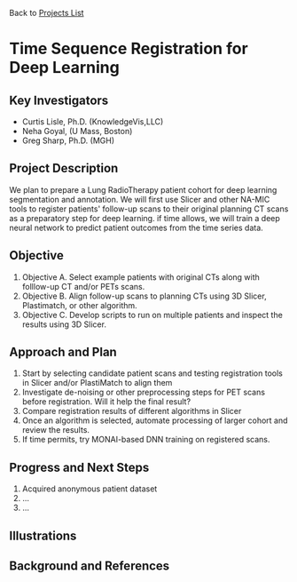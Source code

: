 Back to [Projects List](../../README.md#ProjectsList)

# Time Sequence Registration for Deep Learning

## Key Investigators

- Curtis Lisle, Ph.D. (KnowledgeVis,LLC)
- Neha Goyal, (U Mass, Boston)
- Greg Sharp, Ph.D. (MGH)

## Project Description

We plan to prepare a Lung RadioTherapy patient cohort for deep learning segmentation and annotation.  We will first use Slicer and other NA-MIC 
tools to register patients' follow-up scans to their original planning CT scans as a preparatory step for deep learning. if time allows, we will train a deep neural network to predict patient outcomes from the time series data.   

## Objective

<!-- Describe here WHAT you would like to achieve (what you will have as end result). -->

1. Objective A. Select example patients with original CTs along with folllow-up CT and/or PETs scans. 
1. Objective B. Align follow-up scans to planning CTs using 3D Slicer, Plastimatch, or other algorithm.
1. Objective C. Develop scripts to run on multiple patients and inspect the results using 3D Slicer. 

## Approach and Plan

<!-- Describe here HOW you would like to achieve the objectives stated above. -->

1. Start by selecting candidate patient scans and testing registration tools in Slicer and/or PlastiMatch to align them
1. Investigate de-noising or other preprocessing steps for PET scans before registration. Will it help the final result?
1. Compare registration results of different algorithms in Slicer
1. Once an algorithm is selected, automate processing of larger cohort and review the results.
1. If time permits, try MONAI-based DNN training on registered scans. 

## Progress and Next Steps

<!-- Update this section as you make progress, describing of what you have ACTUALLY DONE. If there are specific steps that you could not complete then you can describe them here, too. -->

1. Acquired anonymous patient dataset
1. ...
1. ...

## Illustrations

<!-- Add pictures and links to videos that demonstrate what has been accomplished.
![Description of picture](Example2.jpg)
![Some more images](Example2.jpg)
-->

## Background and References

<!-- If you developed any software, include link to the source code repository. If possible, also add links to sample data, and to any relevant publications. -->
